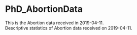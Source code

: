 # PhD_AbortionData
This is the Abortion data received in 2019-04-11.\
Descriptive statistics of Abortion data received on 2019-04-11.

